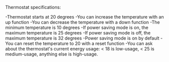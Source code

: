 Thermostat specifications:

-Thermostat starts at 20 degrees
-You can increase the temperature with an up function
-You can decrease the temperature with a down function
-The minimum temperature is 10 degrees
-If power saving mode is on, the maximum temperature is 25 degrees
-If power saving mode is off, the maximum temperature is 32 degrees
-Power saving mode is on by default
-You can reset the temperature to 20 with a reset function
-You can ask about the thermostat's current energy usage: < 18 is low-usage, < 25 is medium-usage, anything else is high-usage.

